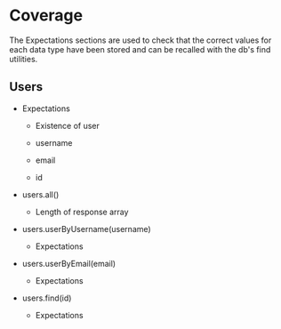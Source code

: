 # Coverage

The Expectations sections are used to check that the correct values for each
data type have been stored and can be recalled with the db's find utilities.

## Users

* Expectations

    * Existence of user

    * username

    * email

    * id

* users.all()

    * Length of response array

* users.userByUsername(username)

    * Expectations

* users.userByEmail(email)

    * Expectations

* users.find(id)

    * Expectations
